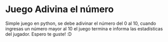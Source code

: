 #  Juego Adivina el número
Simple juego en python, se debe adivinar el número del 0 al 10, cuando ingresas un número mayor al 10 el juego termina e informa las estadísticas del jugador. Espero te guste! :D 

